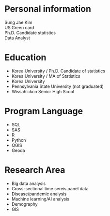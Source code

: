# Personal information

Sung Jae Kim  
US Green card  
Ph.D. Candidate statistics  
Data Analyst  

# Education
- Korea University / Ph.D. Candidate of statistics
- Korea University / MA of Statistics
- Korea University
- Pennsylvania State University (not graduated)
- Wissahickon Senior High Scool  

# Program Language
- SQL
- SAS
- R
- Python
- QGIS
- Geoda

# Research Area
- Big data analysis
- Cross-sectional time sereis panel data
- Disease/pandemic analysis
- Machine learning/AI analysis
- Demography
- GIS
